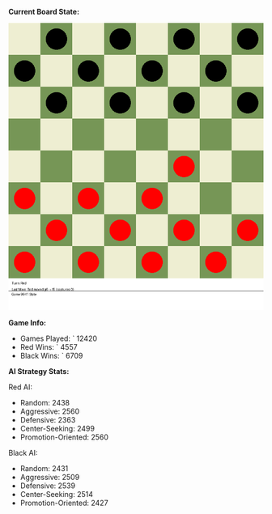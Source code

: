 
**Current Board State:**  
<!-- START_GIF -->
![Checkers Game](./checkers_game.gif)
<!-- END_GIF -->

**Game Info:**  
- Games Played: `<!-- GAMES_PLAYED --> 12420
- Red Wins: `<!-- RED_WINS --> 4557
- Black Wins: `<!-- BLACK_WINS --> 6709

<!-- AI_STATS -->
**AI Strategy Stats:**

Red AI:
- Random: 2438
- Aggressive: 2560
- Defensive: 2363
- Center-Seeking: 2499
- Promotion-Oriented: 2560

Black AI:
- Random: 2431
- Aggressive: 2509
- Defensive: 2539
- Center-Seeking: 2514
- Promotion-Oriented: 2427
